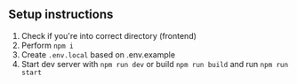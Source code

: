 ## Setup instructions
1. Check if you're into correct directory (frontend)
2. Perform `npm i`
3. Create `.env.local` based on .env.example
4. Start dev server with `npm run dev` or build `npm run build` and run `npm run start`
